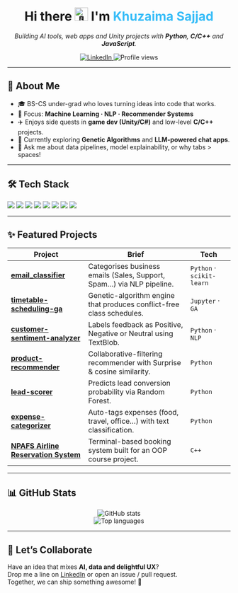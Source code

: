 <h1 align="center">
  Hi&nbsp;there&nbsp;<img src="https://raw.githubusercontent.com/KhuzaimaSajjad61/KhuzaimaSajjad61/main/src/wave.gif" width="30" alt="👋">
  I'm <span style="color:#38bdf8;">Khuzaima&nbsp;Sajjad</span>
</h1>

<p align="center">
  <em>Building AI tools, web apps&nbsp;and Unity projects with <b>Python</b>, <b>C/C++</b> and <b>JavaScript</b>.</em>
</p>

<p align="center">
  <a href="https://www.linkedin.com/in/khuzaima-sajjad-52b4861aa/">
    <img alt="LinkedIn" src="https://img.shields.io/badge/LinkedIn-0A66C2?style=for-the-badge&logo=linkedin&logoColor=white">
  </a>
  <img alt="Profile views" src="https://komarev.com/ghpvc/?username=KhuzaimaSajjad61&style=for-the-badge">
</p>

---

## 🚀 About Me  

- 🎓 BS-CS under-grad who loves turning ideas into code that works.  
- 🤖 Focus: **Machine Learning · NLP · Recommender Systems**  
- ✈️ Enjoys side quests in **game dev (Unity/C#)** and low-level **C/C++** projects.  
- 🌱 Currently exploring **Genetic Algorithms** and **LLM-powered chat apps**.  
- 💬 Ask me about data pipelines, model explainability, or why tabs > spaces!  

---

## 🛠 Tech Stack  

<p>
  <img src="https://img.shields.io/badge/Python-3776AB?style=flat&logo=python&logoColor=white">
  <img src="https://img.shields.io/badge/C++-00599C?style=flat&logo=c%2B%2B&logoColor=white">
  <img src="https://img.shields.io/badge/JavaScript-F7DF1E?style=flat&logo=javascript&logoColor=black">
  <img src="https://img.shields.io/badge/Unity-1B1C23?style=flat&logo=unity&logoColor=white">
  <img src="https://img.shields.io/badge/Scikit--Learn-F7931E?style=flat&logo=scikitlearn&logoColor=white">
  <img src="https://img.shields.io/badge/Pandas-150458?style=flat&logo=pandas&logoColor=white">
  <img src="https://img.shields.io/badge/NumPy-013243?style=flat&logo=numpy&logoColor=white">
  <img src="https://img.shields.io/badge/Matplotlib-11557C?style=flat&logo=matplotlib&logoColor=white">
</p>

---

## ✨ Featured Projects  

| Project | Brief | Tech |
|---------|-------|------|
| **[email_classifier](https://github.com/KhuzaimaSajjad61/email_classifier)** | Categorises business emails (Sales, Support, Spam…) via NLP pipeline. | `Python` · `scikit-learn` |
| **[timetable-scheduling-ga](https://github.com/KhuzaimaSajjad61/timetable-scheduling-ga)** | Genetic-algorithm engine that produces conflict-free class schedules. | `Jupyter` · `GA` |
| **[customer-sentiment-analyzer](https://github.com/KhuzaimaSajjad61/customer-sentiment-analyzer)** | Labels feedback as Positive, Negative or Neutral using TextBlob. | `Python` · `NLP` |
| **[product-recommender](https://github.com/KhuzaimaSajjad61/product-recommender)** | Collaborative-filtering recommender with Surprise & cosine similarity. | `Python` |
| **[lead-scorer](https://github.com/KhuzaimaSajjad61/lead-scorer)** | Predicts lead conversion probability via Random Forest. | `Python` |
| **[expense-categorizer](https://github.com/KhuzaimaSajjad61/expense-categorizer)** | Auto-tags expenses (food, travel, office…) with text classification. | `Python` |
| **[NPAFS Airline Reservation System](https://github.com/KhuzaimaSajjad61/NPAFS-Airline-Reservation-System)** | Terminal-based booking system built for an OOP course project. | `C++` |

---

## 📊 GitHub Stats  

<p align="center">
  <img src="https://github-readme-stats.vercel.app/api?username=KhuzaimaSajjad61&show_icons=true&theme=radical" alt="GitHub stats">
  <br>
  <img src="https://github-readme-stats.vercel.app/api/top-langs/?username=KhuzaimaSajjad61&layout=compact&theme=radical" alt="Top languages" >
</p>

---

## 🤝 Let’s Collaborate  

Have an idea that mixes **AI, data and delightful UX**?  
Drop me a line on [LinkedIn](https://www.linkedin.com/in/khuzaima-sajjad-52b4861aa/) or open an issue / pull request.  
Together, we can ship something awesome! 🚀
